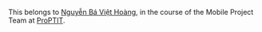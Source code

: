 This belongs to [Nguyễn Bá Việt Hoàng](https://github.com/littlepsyduck), in the course of the Mobile Project Team at [ProPTIT](https://proptit.com/).